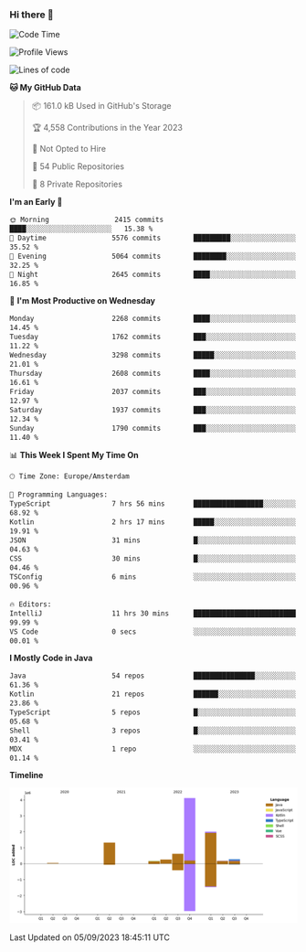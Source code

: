 ### Hi there 👋


<!--START_SECTION:waka-->
![Code Time](http://img.shields.io/badge/Code%20Time-3%2C557%20hrs%2034%20mins-blue)

![Profile Views](http://img.shields.io/badge/Profile%20Views-2-blue)

![Lines of code](https://img.shields.io/badge/From%20Hello%20World%20I%27ve%20Written-8.9%20million%20lines%20of%20code-blue)

**🐱 My GitHub Data** 

> 📦 161.0 kB Used in GitHub's Storage 
 > 
> 🏆 4,558 Contributions in the Year 2023
 > 
> 🚫 Not Opted to Hire
 > 
> 📜 54 Public Repositories 
 > 
> 🔑 8 Private Repositories 
 > 
**I'm an Early 🐤** 

```text
🌞 Morning                2415 commits        ████░░░░░░░░░░░░░░░░░░░░░   15.38 % 
🌆 Daytime                5576 commits        █████████░░░░░░░░░░░░░░░░   35.52 % 
🌃 Evening                5064 commits        ████████░░░░░░░░░░░░░░░░░   32.25 % 
🌙 Night                  2645 commits        ████░░░░░░░░░░░░░░░░░░░░░   16.85 % 
```
📅 **I'm Most Productive on Wednesday** 

```text
Monday                   2268 commits        ████░░░░░░░░░░░░░░░░░░░░░   14.45 % 
Tuesday                  1762 commits        ███░░░░░░░░░░░░░░░░░░░░░░   11.22 % 
Wednesday                3298 commits        █████░░░░░░░░░░░░░░░░░░░░   21.01 % 
Thursday                 2608 commits        ████░░░░░░░░░░░░░░░░░░░░░   16.61 % 
Friday                   2037 commits        ███░░░░░░░░░░░░░░░░░░░░░░   12.97 % 
Saturday                 1937 commits        ███░░░░░░░░░░░░░░░░░░░░░░   12.34 % 
Sunday                   1790 commits        ███░░░░░░░░░░░░░░░░░░░░░░   11.40 % 
```


📊 **This Week I Spent My Time On** 

```text
🕑︎ Time Zone: Europe/Amsterdam

💬 Programming Languages: 
TypeScript               7 hrs 56 mins       █████████████████░░░░░░░░   68.92 % 
Kotlin                   2 hrs 17 mins       █████░░░░░░░░░░░░░░░░░░░░   19.91 % 
JSON                     31 mins             █░░░░░░░░░░░░░░░░░░░░░░░░   04.63 % 
CSS                      30 mins             █░░░░░░░░░░░░░░░░░░░░░░░░   04.46 % 
TSConfig                 6 mins              ░░░░░░░░░░░░░░░░░░░░░░░░░   00.96 % 

🔥 Editors: 
IntelliJ                 11 hrs 30 mins      █████████████████████████   99.99 % 
VS Code                  0 secs              ░░░░░░░░░░░░░░░░░░░░░░░░░   00.01 % 
```

**I Mostly Code in Java** 

```text
Java                     54 repos            ███████████████░░░░░░░░░░   61.36 % 
Kotlin                   21 repos            ██████░░░░░░░░░░░░░░░░░░░   23.86 % 
TypeScript               5 repos             █░░░░░░░░░░░░░░░░░░░░░░░░   05.68 % 
Shell                    3 repos             █░░░░░░░░░░░░░░░░░░░░░░░░   03.41 % 
MDX                      1 repo              ░░░░░░░░░░░░░░░░░░░░░░░░░   01.14 % 
```



**Timeline**

![Lines of Code chart](https://raw.githubusercontent.com/powercasgamer/powercasgamer/master/assets/bar_graph.png)


 Last Updated on 05/09/2023 18:45:11 UTC
<!--END_SECTION:waka-->
